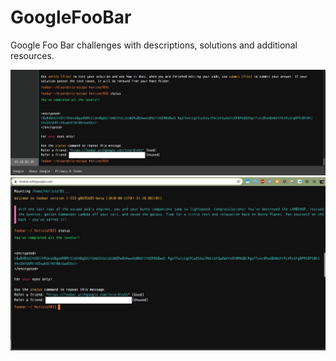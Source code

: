 # GoogleFooBar
Google Foo Bar challenges with descriptions, solutions and additional resources.

![alt text](https://github.com/hkristof03/GoogleFooBar/blob/master/completed.JPG)
![alt text](https://github.com/hkristof03/GoogleFooBar/blob/master/completed2.JPG)
